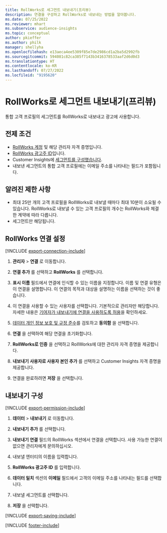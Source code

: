 ```yaml
---
title: RollWorks로 세그먼트 내보내기(프리뷰)
description: 연결을 구성하고 RollWorks로 내보내는 방법을 알아봅니다.
ms.date: 07/25/2022
ms.reviewer: mhart
ms.subservice: audience-insights
ms.topic: conceptual
author: pkieffer
ms.author: philk
manager: shellyha
ms.openlocfilehash: e13aeca4ee5309f85e7de2986cd1a2ba5d2992fb
ms.sourcegitcommit: 594081c82ca385f7143b3416378533aaf2d6d0d3
ms.translationtype: HT
ms.contentlocale: ko-KR
ms.lasthandoff: 07/27/2022
ms.locfileid: "9195620"
---
```

# <a name="export-segments-to-rollworks-preview"></a>RollWorks로 세그먼트 내보내기(프리뷰)

통합 고객 프로필의 세그먼트를 RollWorks로 내보내고 광고에 사용합니다.

## <a name="prerequisites"></a>전제 조건

- [RollWorks 계정](https://www.rollworks.com/) 및 해당 관리자 자격 증명입니다.
- [RollWorks 광고주 ID](https://help.adroll.com/hc/articles/212011838-Advertiser-Profiles)입니다.
- Customer Insights에 [세그먼트를 구성했습니다](segments.md).
- 내보낸 세그먼트의 통합 고객 프로필에는 이메일 주소를 나타내는 필드가 포함됩니다.

## <a name="known-limitations"></a>알려진 제한 사항

- 최대 25만 개의 고객 프로필을 RollWorks로 내보낼 때마다 최대 10분이 소요될 수 있습니다. RollWorks로 내보낼 수 있는 고객 프로필의 개수는 RollWorks와 체결한 계약에 따라 다릅니다.
- 세그먼트만 해당됩니다.

## <a name="set-up-connection-to-rollworks"></a>RollWorks 연결 설정

[!INCLUDE [export-connection-include](includes/export-connection-admn.md)]

1. **관리자** > **연결** 로 이동합니다.

1. **연결 추가** 를 선택하고 **RollWorks** 를 선택합니다.

1. **표시 이름** 필드에서 연결에 인식할 수 있는 이름을 지정합니다. 이름 및 연결 유형은 이 연결을 설명합니다. 이 연결의 목적과 대상을 설명하는 이름을 선택하는 것이 좋습니다.

1. 이 연결을 사용할 수 있는 사용자를 선택합니다.  기본적으로 관리자만 해당합니다. 자세한 내용은 [기여자가 내보내기에 연결을 사용하도록 허용](connections.md#allow-contributors-to-use-a-connection-for-exports)을 확인하세요.

1. [데이터 개인 정보 보호 및 규정 준수](connections.md#data-privacy-and-compliance)를 검토하고 **동의함** 을 선택합니다.

1. **연결** 을 선택하여 해당 연결을 초기화합니다.

1. **RollWorks로 인증** 을 선택하고 RollWorks에 대한 관리자 자격 증명을 제공합니다.

1. **내보내기 사용자로 사용자 본인 추가** 를 선택하고 Customer Insights 자격 증명을 제공합니다.

1. 연결을 완료하려면 **저장** 을 선택합니다.

## <a name="configure-an-export"></a>내보내기 구성

[!INCLUDE [export-permission-include](includes/export-permission.md)]

1. **데이터** > **내보내기** 로 이동합니다.

1. **내보내기 추가** 를 선택합니다.

1. **내보내기 연결** 필드의 RollWorks 섹션에서 연결을 선택합니다. 사용 가능한 연결이 없으면 관리자에게 문의하십시오.

1. 내보낼 엔터티의 이름을 입력합니다.

1. **RollWorks 광고주 ID** 를 입력합니다.

1. **데이터 일치** 섹션의 **이메일** 필드에서 고객의 이메일 주소를 나타내는 필드를 선택합니다.

1. 내보낼 세그먼트를 선택합니다.

1. **저장** 을 선택합니다.

[!INCLUDE [export-saving-include](includes/export-saving.md)]

[!INCLUDE [footer-include](includes/footer-banner.md)]
